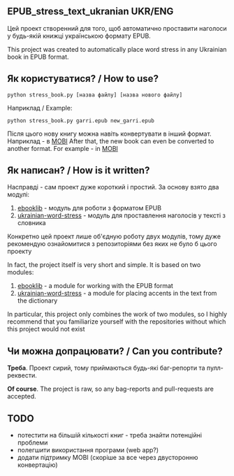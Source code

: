 ## EPUB_stress_text_ukranian UKR/ENG
Цей проект створенний для того, щоб автоматично проставити наголоси у будь-якій книжці українською формату EPUB.

This project was created to automatically place word stress in any Ukrainian book in EPUB format.

## Як користуватися? / How to use?
    python stress_book.py [назва файлу] [назва нового файлу]
Наприклад / Example:

    python stress_book.py garri.epub new_garri.epub

Після цього нову книгу можна навіть конвертувати в інший формат. Наприклад - в [MOBI](https://convertio.co/ru/epub-mobi)
After that, the new book can even be converted to another format. For example - in [MOBI](https://convertio.co/ru/epub-mobi)

## Як написан? / How is it written?
Насправді - сам проект дуже короткий і простий.
За основу взято два модулі:
1. [ebooklib](https://github.com/aerkalov/ebooklib) - модуль для роботи з форматом EPUB
2. [ukrainian-word-stress](https://github.com/lang-uk/ukrainian-word-stress) - модуль для проставлення наголосів у тексті з словника

Конкретно цей проект лише об'єдную роботу двух модулів, тому дуже рекомендую ознайомитися з репозиторіями без яких не було б цього проекту

In fact, the project itself is very short and simple.
It is based on two modules:
1. [ebooklib](https://github.com/aerkalov/ebooklib) - a module for working with the EPUB format
2. [ukrainian-word-stress](https://github.com/lang-uk/ukrainian-word-stress) - a module for placing accents in the text from the dictionary

In particular, this project only combines the work of two modules, so I highly recommend that you familiarize yourself with the repositories without which this project would not exist

## Чи можна допрацювати? / Can you contribute?
**Треба**. Проект сирий, тому приймаються будь-які баг-репорти та пулл-реквести.

**Of course**. The project is raw, so any bag-reports and pull-requests are accepted.

## TODO
+ потестити на більшій кількості книг - треба знайти потенційні проблеми
+ полегшити використання програми (web app?)
+ додати підтримку MOBI (скоріше за все через двусторонню конвертацію)
